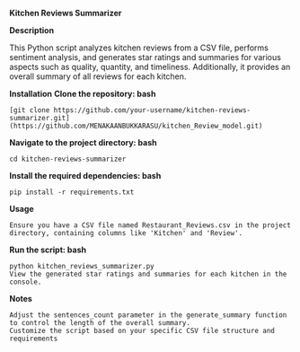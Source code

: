 **Kitchen Reviews Summarizer**

**Description**

This Python script analyzes kitchen reviews from a CSV file, performs sentiment analysis, and generates star ratings and summaries for various aspects such as quality, quantity, and timeliness. Additionally, it provides an overall summary of all reviews for each kitchen.

**Installation**
**Clone the repository:
bash**
   
    [git clone https://github.com/your-username/kitchen-reviews-summarizer.git](https://github.com/MENAKAANBUKKARASU/kitchen_Review_model.git)

    
**Navigate to the project directory:
bash**

    cd kitchen-reviews-summarizer

    
**Install the required dependencies:
bash**

    pip install -r requirements.txt

    
**Usage**
   
    Ensure you have a CSV file named Restaurant_Reviews.csv in the project directory, containing columns like 'Kitchen' and 'Review'.

    
**Run the script:
bash**
    
    python kitchen_reviews_summarizer.py
    View the generated star ratings and summaries for each kitchen in the console.

    
**Notes**
    
    Adjust the sentences_count parameter in the generate_summary function to control the length of the overall summary.
    Customize the script based on your specific CSV file structure and requirements
